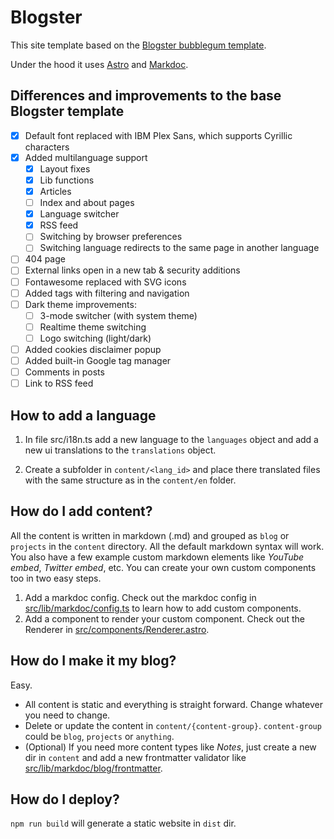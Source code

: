 # Blogster

This site template based on the [Blogster bubblegum template](https://blogster-bubblegum.netlify.app).

Under the hood it uses [Astro](https://astro.build) and [Markdoc](https://markdoc.dev).

## Differences and improvements to the base Blogster template

- [x] Default font replaced with IBM Plex Sans, which supports Cyrillic characters
- [x] Added multilanguage support
  - [x] Layout fixes
  - [x] Lib functions
  - [x] Articles
  - [ ] Index and about pages
  - [x] Language switcher
  - [x] RSS feed
  - [ ] Switching by browser preferences
  - [ ] Switching language redirects to the same page in another language
- [ ] 404 page
- [ ] External links open in a new tab & security additions
- [ ] Fontawesome replaced with SVG icons
- [ ] Added tags with filtering and navigation
- [ ] Dark theme improvements:
  - [ ] 3-mode switcher (with system theme)
  - [ ] Realtime theme switching
  - [ ] Logo switching (light/dark)
- [ ] Added cookies disclaimer popup
- [ ] Added built-in Google tag manager
- [ ] Comments in posts
- [ ] Link to RSS feed

## How to add a language

1. In file src/i18n.ts add a new language to the `languages` object and add a new ui translations to the `translations` object.

2. Create a subfolder in `content/<lang_id>` and place there translated files with the same structure as in the `content/en` folder.

## How do I add content?

All the content is written in markdown (.md) and grouped as `blog` or `projects` in the `content` directory. All the default markdown syntax will work. You also have a few example custom markdown elements like _YouTube embed_, _Twitter embed_, etc. You can create your own custom components too in two easy steps.

1. Add a markdoc config. Check out the markdoc config in [src/lib/markdoc/config.ts](src/lib/markdoc/config.ts) to learn how to add custom components.
2. Add a component to render your custom component. Check out the Renderer in [src/components/Renderer.astro](src/components/Renderer.astro).

## How do I make it my blog?

Easy.

- All content is static and everything is straight forward. Change whatever you need to change.
- Delete or update the content in `content/{content-group}`. `content-group` could be `blog`, `projects` or `anything`.
- (Optional) If you need more content types like _Notes_, just create a new dir in `content` and add a new frontmatter validator like [src/lib/markdoc/blog/frontmatter](src/lib/markdoc/blog/frontmatter).

## How do I deploy?

`npm run build` will generate a static website in `dist` dir.

